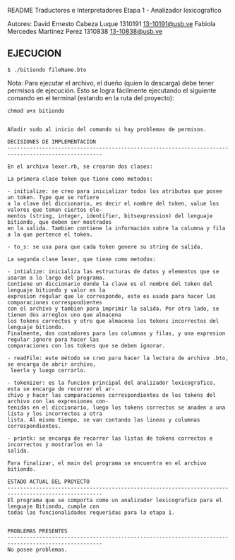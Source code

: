 README
Traductores e Interpretadores
Etapa 1 - Analizador lexicografico

Autores:
David Ernesto Cabeza Luque 1310191 <13-10191@usb.ve>
Fabiola Mercedes Martinez Perez 1310838 <13-10838@usb.ve>

EJECUCION
----------------------------------------------------------------------------------------------------

```
$ ./bitiondo fileName.bto
```

Nota: Para ejecutar el archivo, el dueño (quien lo descarga) debe tener permisos de ejecución. Esto se logra fácilmente ejecutando el siguiente comando en el terminal (estando en la ruta del proyecto):

```
chmod u+x bitiondo


Añadir sudo al inicio del comando si hay problemas de permisos.

DECISIONES DE IMPLEMENTACION 
----------------------------------------------------------------------------------------------------

En el archivo lexer.rb, se crearon dos clases:

La primera clase token que tiene como metodos:

- initialize: se creo para inicializar todos los atributos que posee un token. Type que se refiere 
a la clave del diccionario, es decir el nombre del token, value los valores que toman ciertos ele-
mentos (string, integer, identifier, bitsexpression) del lenguaje bitiondo, que deben ser mostrados 
en la salida. Tambien contiene la información sobre la columna y fila a la que pertence el token.

- to_s: se usa para que cada token genere su string de salida.

La segunda clase lexer, que tiene como metodos:

- intialize: inicializa las estructuras de datos y elementos que se usaran a lo largo del programa. 
Contiene un diccionario donde la clave es el nombre del token del lenguaje bitiondo y valor es la 
expresion regular que le corresponde, este es usado para hacer las comparaciones correspondientes 
con el archivo y tambien para imprimir la salida. Por otro lado, se tienen dos arreglos uno que almacena
los tokens correctos y otro que almacena los tokens incorrectos del lenguaje bitiondo. 
Finalmente, dos contadores para las columnas y filas, y una expresion regular ignore para hacer las 
comparaciones con los tokens que se deben ignorar.

- readFile: este método se creo para hacer la lectura de archivo .bto, se encarga de abrir archivo,
 leerlo y luego cerrarlo.

- tokenizer: es la funcion principal del analizador lexicografico, esta se encarga de recorrer el ar-
chivo y hacer las comparaciones correspondientes de los tokens del archivo con las expresiones con-
tenidas en el diccionario, luego los tokens correctos se anaden a una lista y los incorrectos a otra 
lista. Al mismo tiempo, se van contando las lineas y columnas correspondientes.

- printk: se encarga de recorrer las listas de tokens correctos e incorrectos y mostrarlos en la 
salida.

Para finalizar, el main del programa se encuentra en el archivo bitiondo.

ESTADO ACTUAL DEL PROYECTO
----------------------------------------------------------------------------------------------------
El programa que se comporta como un analizador lexicografico para el lenguaje Bitiondo, cumple con 
todas las funcionalidades requeridas para la etapa 1. 


PROBLEMAS PRESENTES
----------------------------------------------------------------------------------------------------
No posee problemas.
